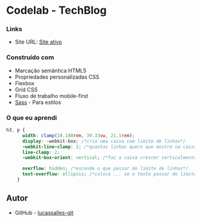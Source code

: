 # Codelab - TechBlog

### Links

- Site URL: [Site ativo](https://lucassalles-git.github.io/tech-blog/)

### Construído com

- Marcação semântica HTML5
- Propriedades personalizadas CSS
- Flexbox
- Grid CSS
- Fluxo de trabalho mobile-first
- [Sass](https://sass-lang.com/) - Para estilos

### O que eu aprendi

```scss
h3, p {
      width: clamp(18.188rem, 39.33vw, 21.1rem);
      display: -webkit-box; /*cria uma caixa com limite de linhas*/
      -webkit-line-clamp: 2; /*quantas linhas quero que mostre na caixa*/
      line-clamp: 2;
      -webkit-box-orient: vertical; /*faz a caixa crescer verticalmente*/

      overflow: hidden; /*esconde o que passar do limite de linhas*/
      text-overflow: ellipsis; /*coloca ... se o texto passar do limite*/
    }
```

## Autor

- GitHub - [lucassalles-git](https://github.com/lucassalles-git)

